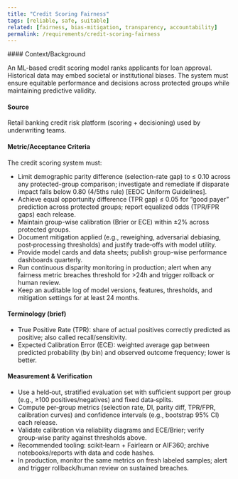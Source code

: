 ```yaml
---
title: "Credit Scoring Fairness"
tags: [reliable, safe, suitable]
related: [fairness, bias-mitigation, transparency, accountability]
permalink: /requirements/credit-scoring-fairness
---
```


<div class="quality-requirement" markdown="1">
#### Context/Background

An ML-based credit scoring model ranks applicants for loan approval. Historical data may embed societal or institutional biases. The system must ensure equitable performance and decisions across protected groups while maintaining predictive validity.

#### Source

Retail banking credit risk platform (scoring + decisioning) used by underwriting teams.

#### Metric/Acceptance Criteria

The credit scoring system must:

* Limit demographic parity difference (selection-rate gap) to ≤ 0.10 across any protected-group comparison; investigate and remediate if disparate impact falls below 0.80 (4/5ths rule) [EEOC Uniform Guidelines].
* Achieve equal opportunity difference (TPR gap) ≤ 0.05 for “good payer” prediction across protected groups; report equalized odds (TPR/FPR gaps) each release.
* Maintain group-wise calibration (Brier or ECE) within ±2% across protected groups.
* Document mitigation applied (e.g., reweighing, adversarial debiasing, post‑processing thresholds) and justify trade‑offs with model utility.
* Provide model cards and data sheets; publish group-wise performance dashboards quarterly.
* Run continuous disparity monitoring in production; alert when any fairness metric breaches threshold for >24h and trigger rollback or human review.
* Keep an auditable log of model versions, features, thresholds, and mitigation settings for at least 24 months.

#### Terminology (brief)

- True Positive Rate (TPR): share of actual positives correctly predicted as positive; also called recall/sensitivity.
- Expected Calibration Error (ECE): weighted average gap between predicted probability (by bin) and observed outcome frequency; lower is better.

#### Measurement & Verification

- Use a held‑out, stratified evaluation set with sufficient support per group (e.g., ≥100 positives/negatives) and fixed data‑splits.
- Compute per‑group metrics (selection rate, DI, parity diff, TPR/FPR, calibration curves) and confidence intervals (e.g., bootstrap 95% CI) each release.
- Validate calibration via reliability diagrams and ECE/Brier; verify group‑wise parity against thresholds above.
- Recommended tooling: scikit‑learn + Fairlearn or AIF360; archive notebooks/reports with data and code hashes.
- In production, monitor the same metrics on fresh labeled samples; alert and trigger rollback/human review on sustained breaches.

</div><br>
